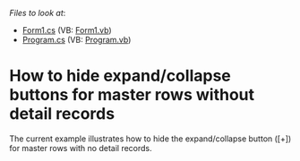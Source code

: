 <!-- default file list -->
*Files to look at*:

* [Form1.cs](./CS/A899Example/Form1.cs) (VB: [Form1.vb](./VB/A899Example/Form1.vb))
* [Program.cs](./CS/A899Example/Program.cs) (VB: [Program.vb](./VB/A899Example/Program.vb))
<!-- default file list end -->
# How to hide expand/collapse buttons for master rows without detail records


<p>The current example illustrates how to hide the expand/collapse button ([+]) for master rows with no detail records.</p>

<br/>


